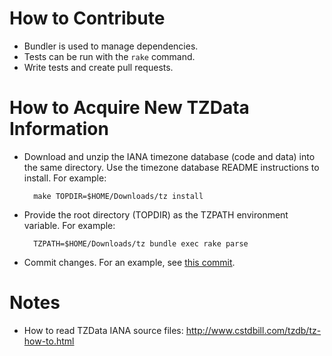 # How to Contribute

* Bundler is used to manage dependencies.
* Tests can be run with the `rake` command.
* Write tests and create pull requests.

# How to Acquire New TZData Information

* Download and unzip the IANA timezone database (code and data) into the same directory. Use the timezone database README instructions to install. For example:

        make TOPDIR=$HOME/Downloads/tz install

* Provide the root directory (TOPDIR) as the TZPATH environment variable. For example:

        TZPATH=$HOME/Downloads/tz bundle exec rake parse

* Commit changes. For an example, see [this commit](https://github.com/panthomakos/timezone/commit/5815112d7a6c8740844189db0f05281e9c98f58f).

# Notes

* How to read TZData IANA source files: http://www.cstdbill.com/tzdb/tz-how-to.html
